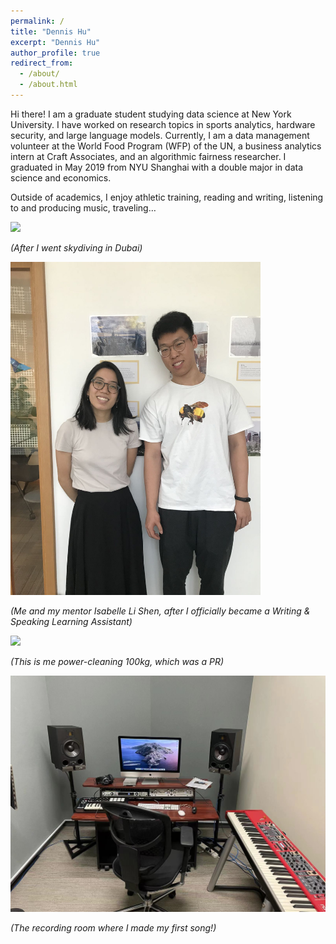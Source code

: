 ```yaml
---
permalink: /
title: "Dennis Hu"
excerpt: "Dennis Hu"
author_profile: true
redirect_from: 
  - /about/
  - /about.html
---
```


Hi there! I am a graduate student studying data science at New York University. I have worked on research topics in sports analytics, hardware security, and large language models. Currently, I am a data management volunteer at the World Food Program (WFP) of the UN, a business analytics intern at Craft Associates, and an algorithmic fairness researcher. I graduated in May 2019 from NYU Shanghai with a double major in data science and economics.

Outside of academics, I enjoy athletic training, reading and writing, listening to and producing music, traveling… 






<img src="/images/B89DE591-3E05-4A8B-B6A9-217F43773065.jpeg"  width="600"/>


*(After I went skydiving in Dubai)*




<img src="/images/1811666876429_.pic.jpg"  width="400"/>


*(Me and my mentor Isabelle Li Shen, after I officially became a Writing & Speaking Learning Assistant)*



![](/images/power100.gif)

*(This is me power-cleaning 100kg, which was a PR)*


<img src="/images/1821666876566_.pic.jpg"  width="600"/>


*(The recording room where I made my first song!)*



